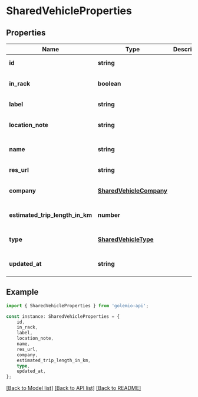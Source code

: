 # SharedVehicleProperties


## Properties

Name | Type | Description | Notes
------------ | ------------- | ------------- | -------------
**id** | **string** |  | [default to undefined]
**in_rack** | **boolean** |  | [optional] [default to undefined]
**label** | **string** |  | [default to undefined]
**location_note** | **string** |  | [optional] [default to undefined]
**name** | **string** |  | [optional] [default to undefined]
**res_url** | **string** |  | [default to undefined]
**company** | [**SharedVehicleCompany**](SharedVehicleCompany.md) |  | [optional] [default to undefined]
**estimated_trip_length_in_km** | **number** |  | [optional] [default to undefined]
**type** | [**SharedVehicleType**](SharedVehicleType.md) |  | [optional] [default to undefined]
**updated_at** | **string** |  | [optional] [default to undefined]

## Example

```typescript
import { SharedVehicleProperties } from 'golemio-api';

const instance: SharedVehicleProperties = {
    id,
    in_rack,
    label,
    location_note,
    name,
    res_url,
    company,
    estimated_trip_length_in_km,
    type,
    updated_at,
};
```

[[Back to Model list]](../README.md#documentation-for-models) [[Back to API list]](../README.md#documentation-for-api-endpoints) [[Back to README]](../README.md)
